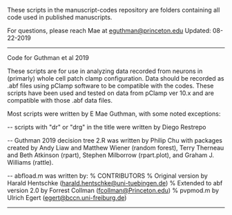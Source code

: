 These scripts in the manuscript-codes repository are folders containing all code used in published manuscripts.

For questions, please reach Mae at eguthman@princeton.edu Updated: 08-22-2019

-------------------------------------------------------------------------------------------------------------------
Code for Guthman et al 2019

These scripts are for use in analyzing data recorded from neurons in (primarly) whole cell patch clamp configuration. Data should be recorded as .abf files using pClamp software to be compatible with the codes. These scripts have been used and tested on data from pClamp ver 10.x and are compatible with those .abf data files.

Most scripts were written by E Mae Guthman, with some noted exceptions:

-- scripts with "dr" or "drg" in the title were written by Diego Restrepo

-- Guthman 2019 decision tree 2.R was written by Philip Chu with packages created by Andy Liaw and Matthew Wiener (random forest), Terry Therneau and Beth Atkinson (rpart), Stephen Milborrow (rpart.plot), and Graham J. Williams (rattle).

-- abfload.m was written by: % CONTRIBUTORS % Original version by Harald Hentschke (harald.hentschke@uni-tuebingen.de) % Extended to abf version 2.0 by Forrest Collman (fcollman@Princeton.edu) % pvpmod.m by Ulrich Egert (egert@bccn.uni-freiburg.de)

-------------------------------------------------------------------------------------------------------------------
